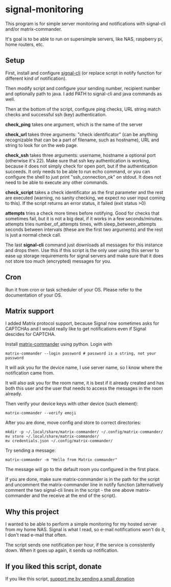 # signal-monitoring

This program is for simple server monitoring and notifications with signal-cli
and/or matrix-commander.

It's goal is to be able to run on supersimple servers, like NAS, raspberry pi,
home routers, etc.

## Setup

First, install and configure [signal-cli](https://github.com/AsamK/signal-cli)
(or replace script in notify function for different kind of notification).

Then modify script and configure your sending number, recipient number and
optionally path to java. I add PATH to signal-cli and java commands as well.

Then at the bottom of the script, configure ping checks, URL string match
checks and successful ssh (key) authentication.

**check_ping** takes one argument, which is the name of the server

**check_url** takes three arguments: "check identificator" (can be anything recognizable
that can be a part of filename, such as hostname), URL and string to look for on the web page.

**check_ssh** takes three arguments: username, hostname a optional port (otherwise it's 22).
Make sure that ssh key authentication is working, because it does not simply check for open
port, but if the authentication succeeds. It only needs to be able to run echo command, or
you can configure the shell to just print "ssh_connection_ok" on stdout. It does not need
to be able to execute any other commands.

**check_script** takes a check identificator as the first parameter and the rest are
executed (warning, no sanity checking, we expect no user input coming to this). If the script
returns an error status, it failed (exit status >0)

**attempts** tries a check more times before notifying. Good for checks that sometimes fail,
but it is not a big deal, if it works in a few seconds/minutes. attempts tries number_of_attempts
times, with sleep_between_attempts seconds between intervals (these are the first two arguments)
and the rest is just a normal check call.

The last **signal-cli** command just downloads all messages for this instance and
drops them. Use this if this script is the only user using this server to
ease up storage requirements for signal servers and make sure that it does not
store too much (encrypted) messages for you.

## Cron

Run it from cron or task scheduler of your OS. Please refer to the documentation
of your OS.

## Matrix support

I added Matrix protocol support, because Signal now sometimes asks for
CAPTCHAs and I would really like to get notifications even if Signal descides
for CAPTCHA.

Install [matrix-commander](https://github.com/8go/matrix-commander) using python. Login
with 

```
matrix-commander --login password # password is a string, not your password
```

It will ask you for the device name, I use server name, so I know where the notification
came from.

It will also ask you for the room name, it is best if it already created and has both
this user and the user that needs to access the messages in the room already.

Then verify your device keys with other device (such element):

```
matrix-commander --verify emoji
```

After you are done, move config and store to correct directories:

```
mkdir -p ~/.local/share/matrix-commander/ ~/.config/matrix-commander/
mv store ~/.local/share/matrix-commander/
mv credentials.json ~/.config/matrix-commander/
```

Try sending a message:

```
matrix-commander -m "Hello from Matrix commander"
```

The message will go to the default room you configured in the first place.

If you are done, make sure matrix-commander is in the path for the script and uncomment
the matrix-commander line in notify function (alternatively comment the two signal-cli
lines in the script - the one above matrix-commander and the receive at the end of the
script).

## Why this project

I wanted to be able to perform a simple monitoring for my hosted server from
my home NAS. Signal is what I read, so e-mail notifications won't do it,
I don't read e-mail that often.

The script sends one notification per hour, if the service is consistently down.
When it goes up again, it sends up notification.

## If you liked this script, donate

If you like this script, [support me by sending a small donation](https://juraj.bednar.io/en/support-me/)
